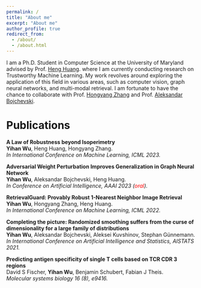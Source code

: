 ```yaml
---
permalink: /
title: "About me"
excerpt: "About me"
author_profile: true
redirect_from: 
  - /about/
  - /about.html
---
```


I am a Ph.D. Student in Computer Science at the University of Maryland advised by Prof. [Heng Huang](https://sites.pitt.edu/~heh45/).  where I am currently conducting research on Trustworthy Machine Learning. My work revolves around exploring the application of this field in various areas, such as computer vision, graph neural networks, and multi-modal retrieval. I am fortunate to have the chance to collaborate with Prof. [Hongyang Zhang](https://hongyanz.github.io/) and Prof. [Aleksandar Bojchevski](https://abojchevski.github.io/).

Publications
======
**A Law of Robustness beyond Isoperimetry**  
**Yihan Wu**, Heng Huang, Hongyang Zhang.  
*In International Conference on Machine Learning, ICML 2023.*


**Adversarial Weight Perturbation Improves Generalization in Graph Neural Network**  
**Yihan Wu**, Aleksandar Bojchevski, Heng Huang.  
*In Conference on Artificial Intelligence, AAAI 2023 (<span style="color:red">oral</span>).*


**RetrievalGuard: Provably Robust 1-Nearest Neighbor Image Retrieval**  
**Yihan Wu**, Hongyang Zhang, Heng Huang.  
*In International Conference on Machine Learning, ICML 2022.*


**Completing the picture: Randomized smoothing suffers from the curse of dimensionality for a large family of distributions**  
**Yihan Wu**, Aleksandar Bojchevski, Aleksei Kuvshinov, Stephan Günnemann.  
*In International Conference on Artificial Intelligence and Statistics, AISTATS 2021.*


**Predicting antigen specificity of single T cells based on TCR CDR 3 regions**  
David S Fischer, **Yihan Wu**, Benjamin Schubert, Fabian J Theis.  
*Molecular systems biology 16 (8), e9416.*
